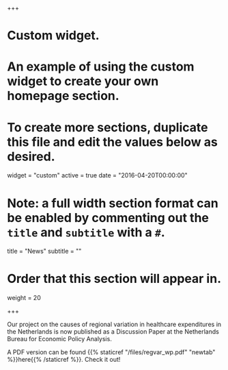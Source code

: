 +++
# Custom widget.
# An example of using the custom widget to create your own homepage section.
# To create more sections, duplicate this file and edit the values below as desired.
widget = "custom"
active = true
date = "2016-04-20T00:00:00"

# Note: a full width section format can be enabled by commenting out the `title` and `subtitle` with a `#`.
title = "News"
subtitle = ""

# Order that this section will appear in.
weight = 20

+++

Our project on the causes of regional variation in healthcare expenditures in the Netherlands is now published as a Discussion Paper at the Netherlands Bureau for Economic Policy Analysis. 

A PDF version can be found {{% staticref "/files/regvar_wp.pdf" "newtab" %}}here{{% /staticref %}}. Check it out!
